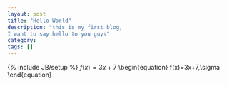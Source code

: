 ```yaml
---
layout: post
title: "Hello World"
description: "this is my first blog,
I want to say hello to you guys"
category: 
tags: []
---
```

{% include JB/setup %}
$f(x) = 3x + 7$ 
\begin{equation} f(x)=3x+7,\sigma \end{equation}
